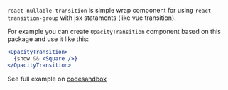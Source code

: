 `react-nullable-transition` is simple wrap component for using `react-transition-group` with jsx stataments (like vue transition).

For example you can create `OpacityTransition` component based on this package and use it like this:

```jsx
<OpacityTransition>
  {show && <Square />}
</OpacityTransition>
```

See full example on [codesandbox](https://codesandbox.io/s/billowing-browser-6hlo9?file=/src/index.tsx)